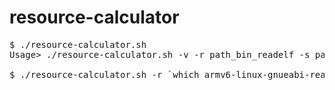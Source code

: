 resource-calculator
===================
<pre>
$ ./resource-calculator.sh 
Usage> ./resource-calculator.sh -v -r path_bin_readelf -s path_bin_strip -o output_dir -l path_for_library_finding  [ BIN_FILE | BIN_DIR | LIB_FILE | LIB_DIR ] ...

$ ./resource-calculator.sh -r `which armv6-linux-gnueabi-readelf` -s `which armv6-linux-gnueabi-strip` -l /path/arm/lib -l /path/armv6-compiler/lib -l /path/armv6-device/sysroot/lib -o calc_output /path/arm_bin_dir /path/arm_lib_dir
</pre>
